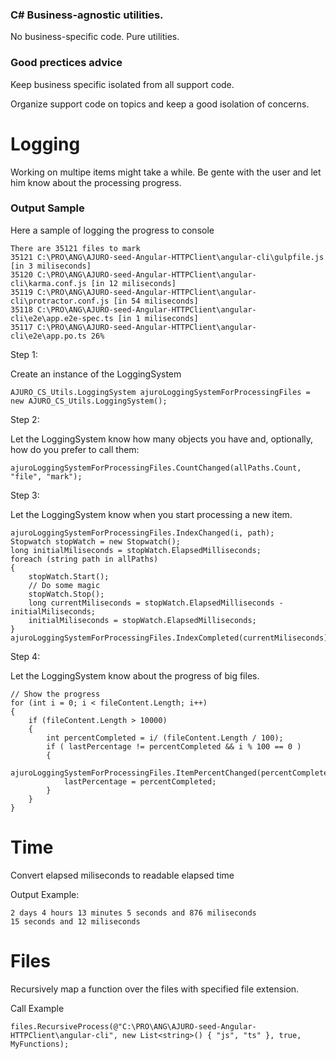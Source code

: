 ### C# Business-agnostic utilities.

No business-specific code. Pure utilities.

### Good prectices advice

Keep business specific isolated from all support code.

Organize support code on topics and keep a good isolation of concerns.


# Logging

Working on multipe items might take a while. Be gente with the user and let him know about the processing progress.

### Output Sample

Here a sample of logging the progress to console

```
There are 35121 files to mark
35121 C:\PRO\ANG\AJURO-seed-Angular-HTTPClient\angular-cli\gulpfile.js [in 3 miliseconds]
35120 C:\PRO\ANG\AJURO-seed-Angular-HTTPClient\angular-cli\karma.conf.js [in 12 miliseconds]
35119 C:\PRO\ANG\AJURO-seed-Angular-HTTPClient\angular-cli\protractor.conf.js [in 54 miliseconds]
35118 C:\PRO\ANG\AJURO-seed-Angular-HTTPClient\angular-cli\e2e\app.e2e-spec.ts [in 1 miliseconds]
35117 C:\PRO\ANG\AJURO-seed-Angular-HTTPClient\angular-cli\e2e\app.po.ts 26%
```

Step 1:

Create an instance of the LoggingSystem
```
AJURO_CS_Utils.LoggingSystem ajuroLoggingSystemForProcessingFiles = new AJURO_CS_Utils.LoggingSystem();
```

Step 2:

Let the LoggingSystem know how many objects you have and, optionally, how do you prefer to call them:
```
ajuroLoggingSystemForProcessingFiles.CountChanged(allPaths.Count, "file", "mark");
```

Step 3:

Let the LoggingSystem know when you start processing a new item. 
```
ajuroLoggingSystemForProcessingFiles.IndexChanged(i, path);
Stopwatch stopWatch = new Stopwatch();
long initialMiliseconds = stopWatch.ElapsedMilliseconds;
foreach (string path in allPaths)
{
	stopWatch.Start();
	// Do some magic
	stopWatch.Stop();
	long currentMiliseconds = stopWatch.ElapsedMilliseconds - initialMiliseconds;
	initialMiliseconds = stopWatch.ElapsedMilliseconds;
}
ajuroLoggingSystemForProcessingFiles.IndexCompleted(currentMiliseconds);
```

Step 4:

Let the LoggingSystem know about the progress of big files.
```
// Show the progress
for (int i = 0; i < fileContent.Length; i++)
{
	if (fileContent.Length > 10000)
	{
		int percentCompleted = i/ (fileContent.Length / 100);
		if ( lastPercentage != percentCompleted && i % 100 == 0 )
		{
			ajuroLoggingSystemForProcessingFiles.ItemPercentChanged(percentCompleted);
			lastPercentage = percentCompleted;
		}
	}
}
```

# Time

Convert elapsed miliseconds to readable elapsed time

Output Example:
```
2 days 4 hours 13 minutes 5 seconds and 876 miliseconds
15 seconds and 12 miliseconds
```

# Files

Recursively map a function over the files with specified file extension.

Call Example
```
files.RecursiveProcess(@"C:\PRO\ANG\AJURO-seed-Angular-HTTPClient\angular-cli", new List<string>() { "js", "ts" }, true, MyFunctions);
```
